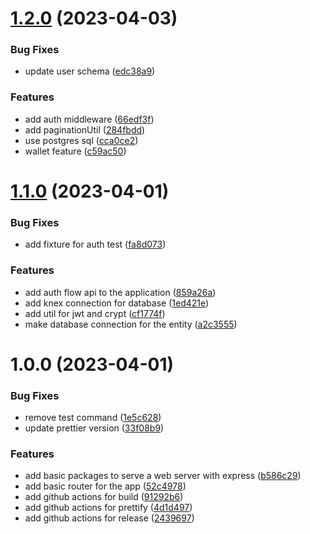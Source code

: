 # [1.2.0](https://github.com/Prabeshpd/digital_wallet_server/compare/wallet_server@1.1.0...wallet_server@1.2.0) (2023-04-03)


### Bug Fixes

* update user schema ([edc38a9](https://github.com/Prabeshpd/digital_wallet_server/commit/edc38a9b36f5940ccd1af184e856b66e9e249286))


### Features

* add auth middleware ([66edf3f](https://github.com/Prabeshpd/digital_wallet_server/commit/66edf3f380cce823194b727792a463b065861df6))
* add paginationUtil ([284fbdd](https://github.com/Prabeshpd/digital_wallet_server/commit/284fbddbc080704f825cb3b5294077b3df099e60))
* use postgres sql ([cca0ce2](https://github.com/Prabeshpd/digital_wallet_server/commit/cca0ce246968a01b80b4cd2fc7633cba665607ba))
* wallet feature ([c59ac50](https://github.com/Prabeshpd/digital_wallet_server/commit/c59ac509e535ece50619e6cfc3eb4867590d3292))

# [1.1.0](https://github.com/Prabeshpd/digital_wallet_server/compare/wallet_server@1.0.0...wallet_server@1.1.0) (2023-04-01)


### Bug Fixes

* add fixture for auth test ([fa8d073](https://github.com/Prabeshpd/digital_wallet_server/commit/fa8d07377f7f09f234395a0903d946fac2fcdd67))


### Features

* add auth flow api to the application ([859a26a](https://github.com/Prabeshpd/digital_wallet_server/commit/859a26a249e5fe75dc6e15a446f7e0d1a9f052aa))
* add knex connection for database ([1ed421e](https://github.com/Prabeshpd/digital_wallet_server/commit/1ed421e9a08e63ac64750fa917d9f44464f2e511))
* add util for jwt and crypt ([cf1774f](https://github.com/Prabeshpd/digital_wallet_server/commit/cf1774f66a82af5956484c640ac81a6c6e315f32))
* make database connection for the entity ([a2c3555](https://github.com/Prabeshpd/digital_wallet_server/commit/a2c3555ebf17118edaa8141d721568920cd1451b))

# 1.0.0 (2023-04-01)


### Bug Fixes

* remove test command ([1e5c628](https://github.com/Prabeshpd/digital_wallet_server/commit/1e5c628af68bb03f1cd0567efefc714cfa16e55a))
* update prettier version ([33f08b9](https://github.com/Prabeshpd/digital_wallet_server/commit/33f08b92e1ec9988536cc33b27923290272baa67))


### Features

* add basic packages to serve a web server with express ([b586c29](https://github.com/Prabeshpd/digital_wallet_server/commit/b586c29bc4444ab9abebfa67c46b9314bb25a08a))
* add basic router for the app ([52c4978](https://github.com/Prabeshpd/digital_wallet_server/commit/52c4978cce12ab4dea7eb26241a607bcf790b0d7))
* add github actions for build ([91292b6](https://github.com/Prabeshpd/digital_wallet_server/commit/91292b643fd2ad197cccf1b627e3b00b0a1892ca))
* add github actions for prettify ([4d1d497](https://github.com/Prabeshpd/digital_wallet_server/commit/4d1d497a4366f19f44b9d1bce242f12bf514565d))
* add github actions for release ([2439697](https://github.com/Prabeshpd/digital_wallet_server/commit/2439697688cd6b791d9dd48eacc4d7aa3dc50fea))

